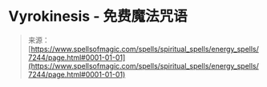 <!--yml

category: 未分类

日期：2024年06月12日 18:42:13

-->

# Vyrokinesis - 免费魔法咒语

> 来源：[https://www.spellsofmagic.com/spells/spiritual_spells/energy_spells/7244/page.html#0001-01-01](https://www.spellsofmagic.com/spells/spiritual_spells/energy_spells/7244/page.html#0001-01-01)
